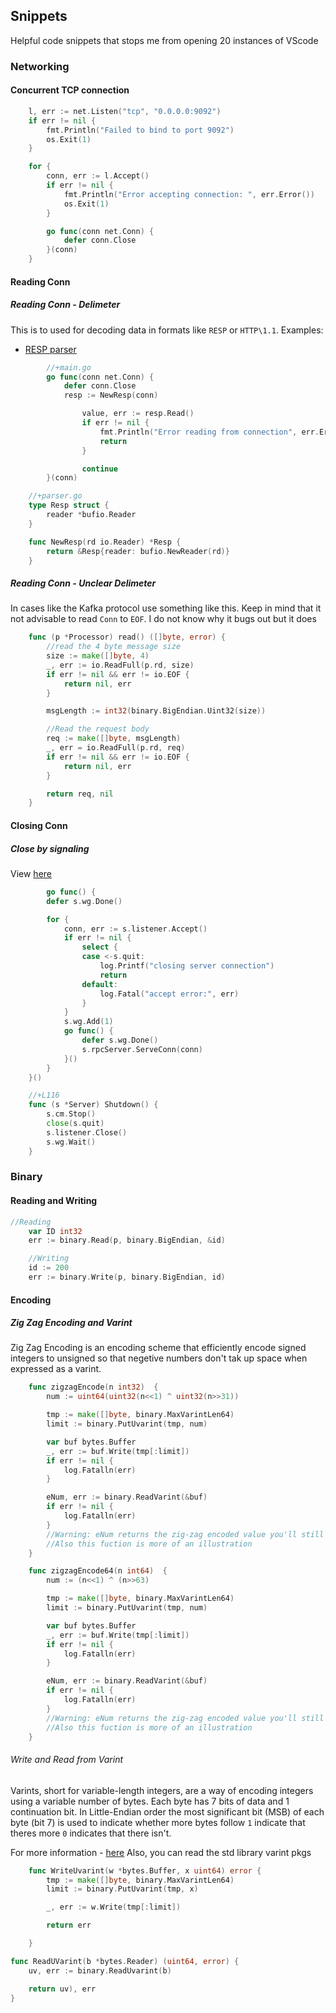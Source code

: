## Snippets

Helpful code snippets that stops me from opening 20 instances of VScode

### Networking

#### Concurrent TCP connection

```go
	l, err := net.Listen("tcp", "0.0.0.0:9092")
	if err != nil {
		fmt.Println("Failed to bind to port 9092")
		os.Exit(1)
	}

	for {
		conn, err := l.Accept()
        if err != nil {
			fmt.Println("Error accepting connection: ", err.Error())
			os.Exit(1)
		}

        go func(conn net.Conn) {
            defer conn.Close
        }(conn)
    }
```

#### Reading Conn

##### Reading Conn - Delimeter

This is to used for decoding data in formats like `RESP` or `HTTP\1.1`.
Examples:

- [RESP parser](https://github.com/knightfall22/redis-server-clone/blob/master/app/resp.go)

```go
        //+main.go
        go func(conn net.Conn) {
            defer conn.Close
            resp := NewResp(conn)

				value, err := resp.Read()
				if err != nil {
					fmt.Println("Error reading from connection", err.Error())
					return
				}

                continue
        }(conn)
```

```go
    //+parser.go
    type Resp struct {
        reader *bufio.Reader
    }

    func NewResp(rd io.Reader) *Resp {
        return &Resp{reader: bufio.NewReader(rd)}
    }
```

##### Reading Conn - Unclear Delimeter

In cases like the Kafka protocol use something like this. Keep in mind that it not advisable to read `Conn` to `EOF`.
I do not know why it bugs out but it does

```go
    func (p *Processor) read() ([]byte, error) {
        //read the 4 byte message size
        size := make([]byte, 4)
        _, err := io.ReadFull(p.rd, size)
        if err != nil && err != io.EOF {
            return nil, err
        }

        msgLength := int32(binary.BigEndian.Uint32(size))

        //Read the request body
        req := make([]byte, msgLength)
        _, err = io.ReadFull(p.rd, req)
        if err != nil && err != io.EOF {
            return nil, err
        }

        return req, nil
    }
```

#### Closing Conn

##### Close by signaling

View [here](https://github.com/knightfall22/raft/blob/master/raft/server.go#L75)

```go
        go func() {
		defer s.wg.Done()

		for {
			conn, err := s.listener.Accept()
			if err != nil {
				select {
				case <-s.quit:
					log.Printf("closing server connection")
					return
				default:
					log.Fatal("accept error:", err)
				}
			}
			s.wg.Add(1)
			go func() {
				defer s.wg.Done()
				s.rpcServer.ServeConn(conn)
			}()
		}
	}()
```

```go
    //+L116
    func (s *Server) Shutdown() {
        s.cm.Stop()
        close(s.quit)
        s.listener.Close()
        s.wg.Wait()
    }
```

### Binary

#### Reading and Writing

```go
//Reading
    var ID int32
	err := binary.Read(p, binary.BigEndian, &id)
```

```go
    //Writing
    id := 200
	err := binary.Write(p, binary.BigEndian, id)
```

#### Encoding

##### Zig Zag Encoding and Varint

Zig Zag Encoding is an encoding scheme that efficiently encode signed integers to unsigned so that negetive numbers don't tak up space when expressed as a varint.

```go
    func zigzagEncode(n int32)  {
        num := uint64(uint32(n<<1) ^ uint32(n>>31))

        tmp := make([]byte, binary.MaxVarintLen64)
        limit := binary.PutUvarint(tmp, num)

        var buf bytes.Buffer
        _, err := buf.Write(tmp[:limit])
        if err != nil {
            log.Fatalln(err)
        }

        eNum, err := binary.ReadVarint(&buf)
        if err != nil {
            log.Fatalln(err)
        }
        //Warning: eNum returns the zig-zag encoded value you'll still need to decode it
        //Also this fuction is more of an illustration
    }

    func zigzagEncode64(n int64)  {
        num := (n<<1) ^ (n>>63)

        tmp := make([]byte, binary.MaxVarintLen64)
        limit := binary.PutUvarint(tmp, num)

        var buf bytes.Buffer
        _, err := buf.Write(tmp[:limit])
        if err != nil {
            log.Fatalln(err)
        }

        eNum, err := binary.ReadVarint(&buf)
        if err != nil {
            log.Fatalln(err)
        }
        //Warning: eNum returns the zig-zag encoded value you'll still need to decode it
        //Also this fuction is more of an illustration
    }
```

###### Write and Read from Varint

Varints, short for variable-length integers, are a way of encoding integers using a variable number of bytes.
Each byte has 7 bits of data and 1 continuation bit. In Little-Endian order the most significant bit (MSB) of each byte (bit 7) is used to indicate whether more bytes follow
`1` indicate that theres more `0` indicates that there isn't.

For more information - [here](https://protobuf.dev/programming-guides/encoding/#signed-ints)
Also, you can read the std library varint pkgs

```go
    func WriteUvarint(w *bytes.Buffer, x uint64) error {
        tmp := make([]byte, binary.MaxVarintLen64)
        limit := binary.PutUvarint(tmp, x)

        _, err := w.Write(tmp[:limit])

        return err

    }
```

```go
func ReadUVarint(b *bytes.Reader) (uint64, error) {
	uv, err := binary.ReadUvarint(b)

	return uv), err
}

```
